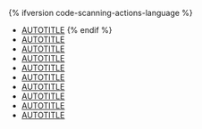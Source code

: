 {% ifversion code-scanning-actions-language %}
* [AUTOTITLE](/code-security/code-scanning/managing-your-code-scanning-configuration/actions-built-in-queries)
{% endif %}
* [AUTOTITLE](/code-security/code-scanning/managing-your-code-scanning-configuration/c-cpp-built-in-queries)
* [AUTOTITLE](/code-security/code-scanning/managing-your-code-scanning-configuration/csharp-built-in-queries)
* [AUTOTITLE](/code-security/code-scanning/managing-your-code-scanning-configuration/github-actions-built-in-queries)
* [AUTOTITLE](/code-security/code-scanning/managing-your-code-scanning-configuration/go-built-in-queries)
* [AUTOTITLE](/code-security/code-scanning/managing-your-code-scanning-configuration/java-kotlin-built-in-queries)
* [AUTOTITLE](/code-security/code-scanning/managing-your-code-scanning-configuration/javascript-typescript-built-in-queries)
* [AUTOTITLE](/code-security/code-scanning/managing-your-code-scanning-configuration/python-built-in-queries)
* [AUTOTITLE](/code-security/code-scanning/managing-your-code-scanning-configuration/ruby-built-in-queries)
* [AUTOTITLE](/code-security/code-scanning/managing-your-code-scanning-configuration/swift-built-in-queries)

